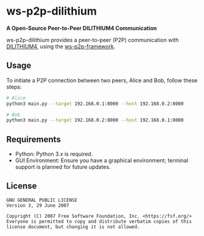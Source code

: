 # ws-p2p-dilithium 

**A Open-Source Peer-to-Peer DILITHIUM4 Communication**

ws-p2p-dilithium provides a peer-to-peer (P2P) communication with [DILITHIUM4](https://pq-crystals.org/dilithium/), using the [ws-p2p-framework](https://github.com/NotReeceHarris/ws-p2p-framework).

## Usage

To initiate a P2P connection between two peers, Alice and Bob, follow these steps:

```sh
# Alice
python3 main.py --target 192.168.0.1:8000 --host 192.168.0.2:8000

# Bob
python3 main.py --target 192.168.0.2:8000 --host 192.168.0.1:8000
```

## Requirements

- Python: Python 3.x is required.
- GUI Environment: Ensure you have a graphical environment; terminal support is planned for future updates.

## License

```
GNU GENERAL PUBLIC LICENSE
Version 3, 29 June 2007

Copyright (C) 2007 Free Software Foundation, Inc. <https://fsf.org/> Everyone is permitted to copy and distribute verbatim copies of this license document, but changing it is not allowed.
 ```
